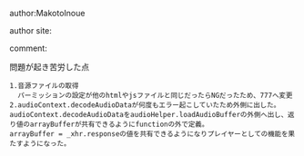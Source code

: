author:MakotoInoue

author site:

comment:

問題が起き苦労した点
	
	1.音源ファイルの取得
      パーミッションの設定が他のhtmlやjsファイルと同じだったらNGだったため、777へ変更
	2.audioContext.decodeAudioDataが何度もエラー起こしていたため外側に出した。
    audioContext.decodeAudioDataをaudioHelper.loadAudioBufferの外側へ出し、返り値のarrayBufferが共有できるようにfunctionの外で定義。
    arrayBuffer = _xhr.responseの値を共有できるようになりプレイヤーとしての機能を果たすようになった。
